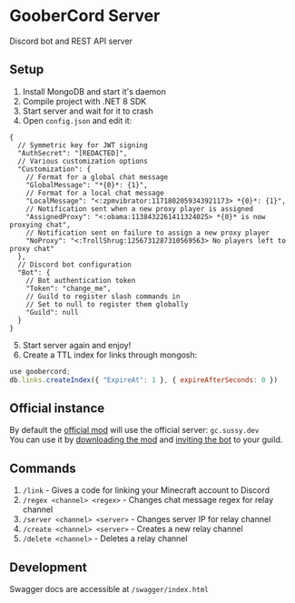 # GooberCord Server
Discord bot and REST API server

## Setup
1) Install MongoDB and start it's daemon
2) Compile project with .NET 8 SDK
3) Start server and wait for it to crash
4) Open `config.json` and edit it:
```json5
{
  // Symmetric key for JWT signing
  "AuthSecret": "[REDACTED]",
  // Various customization options
  "Customization": {
    // Format for a global chat message
    "GlobalMessage": "*{0}*: {1}",
    // Format for a local chat message
    "LocalMessage": "<:zpmvibrator:1171802059343921173> *{0}*: {1}",
    // Notification sent when a new proxy player is assigned
    "AssignedProxy": "<:obama:1138432261411324025> *{0}* is now proxying chat",
    // Notification sent on failure to assign a new proxy player
    "NoProxy": "<:TrollShrug:1256731287310569563> No players left to proxy chat"
  },
  // Discord bot configuration
  "Bot": {
    // Bot authentication token
    "Token": "change_me",
    // Guild to register slash commands in
    // Set to null to register them globally
    "Guild": null
  }
}
```
5) Start server again and enjoy!
6) Create a TTL index for links through mongosh:
```js
use goobercord;
db.links.createIndex({ "ExpireAt": 1 }, { expireAfterSeconds: 0 })
```

## Official instance
By default the [official mod](https://git.sussy.dev/GooberSoft/GooberCord/-/tree/client) will use the official server: `gc.sussy.dev` \
You can use it by [downloading the mod](https://example.com/) and [inviting the bot](https://discord.com/oauth2/authorize?client_id=1256954682862075946&permissions=277025737728&integration_type=0&scope=bot) to your guild.

## Commands
1) `/link` - Gives a code for linking your Minecraft account to Discord
2) `/regex <channel> <regex>` - Changes chat message regex for relay channel
3) `/server <channel> <server>` - Changes server IP for relay channel
4) `/create <channel> <server>` - Creates a new relay channel
5) `/delete <channel>` - Deletes a relay channel

## Development
Swagger docs are accessible at `/swagger/index.html`